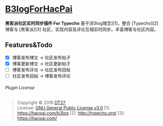 # [B3logForHacPai](https://dt27.org/php/b3log-hacpai-typecho/)
**黑客派社区实时同步插件 For Typecho**
基于[B3log理念][1]，整合 [Typecho][2] 博客与 [黑客派][3] 社区，实现内容及评论互相实时同步。丰富博客与社区内容。
 ## Features&Todo 
* [x] 博客发布博文 -> 社区发布帖子
* [x] 博客更新博文 -> 社区更新帖子
* [ ] 博客发布评论 -> 社区发布回帖
* [ ] 社区发布回帖 -> 博客发布评论
###### Plugin License
> Copyright © 2016 [DT27](https://dt27.org)  
> License: [GNU General Public License v3.0](http://www.gnu.org/licenses/gpl-3.0.html)
 [1]: https://hacpai.com/b3log
 [2]: http://typecho.org/
 [3]: https://hacpai.com/